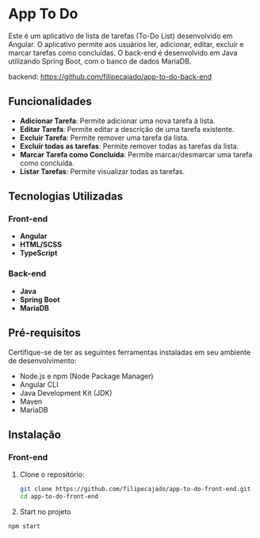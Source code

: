 # App To Do

Este é um aplicativo de lista de tarefas (To-Do List) desenvolvido em Angular. O aplicativo permite aos usuários ler, adicionar, editar, excluir e marcar tarefas como concluídas. O back-end é desenvolvido em Java utilizando Spring Boot, com o banco de dados MariaDB.

backend: https://github.com/filipecajado/app-to-do-back-end

## Funcionalidades

- **Adicionar Tarefa**: Permite adicionar uma nova tarefa à lista.
- **Editar Tarefa**: Permite editar a descrição de uma tarefa existente.
- **Excluir Tarefa**: Permite remover uma tarefa da lista.
- **Excluir todas as tarefas**: Permite remover todas as tarefas da lista.
- **Marcar Tarefa como Concluída**: Permite marcar/desmarcar uma tarefa como concluída.
- **Listar Tarefas**: Permite visualizar todas as tarefas.

## Tecnologias Utilizadas

### Front-end

- **Angular**
- **HTML/SCSS** 
- **TypeScript**

### Back-end

- **Java**
- **Spring Boot**
- **MariaDB**

## Pré-requisitos

Certifique-se de ter as seguintes ferramentas instaladas em seu ambiente de desenvolvimento:

- Node.js e npm (Node Package Manager)
- Angular CLI
- Java Development Kit (JDK)
- Maven
- MariaDB

## Instalação

### Front-end

1. Clone o repositório:

   ```bash
   git clone https://github.com/filipecajado/app-to-do-front-end.git
   cd app-to-do-front-end


2. Start no projeto

  ```bash
  npm start
